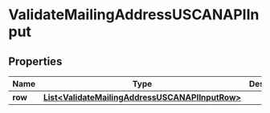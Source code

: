 
# ValidateMailingAddressUSCANAPIInput

## Properties
Name | Type | Description | Notes
------------ | ------------- | ------------- | -------------
**row** | [**List&lt;ValidateMailingAddressUSCANAPIInputRow&gt;**](ValidateMailingAddressUSCANAPIInputRow.md) |  |  [optional]



